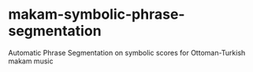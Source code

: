makam-symbolic-phrase-segmentation
==================================

Automatic Phrase Segmentation on symbolic scores for Ottoman-Turkish makam music
